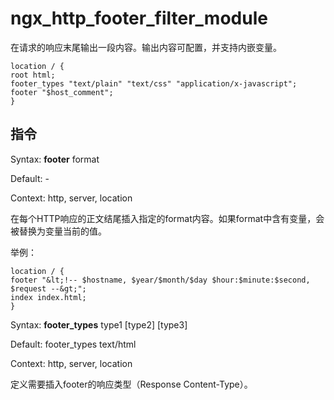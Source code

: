 # ngx_http_footer_filter_module

在请求的响应末尾输出一段内容。输出内容可配置，并支持内嵌变量。

```
location / {
root html;
footer_types "text/plain" "text/css" "application/x-javascript";
footer "$host_comment";
}
```


## 指令

Syntax: **footer** format

Default: -

Context: http, server, location

在每个HTTP响应的正文结尾插入指定的format内容。如果format中含有变量，会被替换为变量当前的值。

举例：
```
location / {
footer "&lt;!-- $hostname, $year/$month/$day $hour:$minute:$second, $request --&gt;";
index index.html;
}
```



Syntax: **footer_types** type1 [type2] [type3]

Default: footer_types text/html

Context: http, server, location

定义需要插入footer的响应类型（Response Content-Type）。
